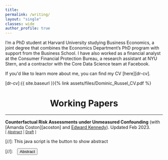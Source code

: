 ```yaml
---
title:
permalink: /writing/
layout: "single"
classes: wide
author_profile: true
---
```


I’m a PhD student at Harvard University studying Business Economics, a joint degree that combines the Economics Department’s PhD program with support from the Business School. I have also worked as a financial analyst at the Consumer Financial Protection Bureau, a research assistant at NYU Stern, and a contractor with the Core Data Science team at Facebook.

If you'd like to learn more about me, you can find my CV [here][dr-cv].

[dr-cv]:{{ site.baseurl }}{% link assets/files/Dominic_Russel_CV.pdf %}


# <center> Working Papers </center>
- - -

**Counterfactual Risk Assessments under Unmeasured Confounding** (with [Amanda Coston][acoston] and [Edward Kennedy][ekennedy]). Updated Feb 2023. <br/>
<small>[ <a href="#/" onclick="visib('risk-assessments-confounding')">Abstract</a> | [Draft][risk-ass-confounding] ] </small>

<div id="risk-assessments-confounding" style="display: none; text-align: justify; line-height: 1.2" ><small>
Statistical risk assessments inform consequential decisions such as pretrial release in criminal justice, and loan approvals in consumer finance.
Such risk assessments make counterfactual predictions, predicting the likelihood of an outcome under a proposed decision (e.g., what would happen if we approved this loan?).
A central challenge, however, is that there may have been unmeasured confounders that jointly affected past decisions and outcomes in the historical data. 
This paper proposes a tractable mean outcome sensitivity model that bounds the extent to which unmeasured confounders could affect outcomes on average. 
The mean outcome sensitivity model partially identifies the conditional likelihood of the outcome under the proposed decision, popular predictive performance metrics (e.g., accuracy, calibration, TPR, FPR), and commonly-used predictive disparities. We derive their sharp identified sets, and we then solve three tasks that are essential to deploying statistical risk assessments in high-stakes settings.
First, we propose a doubly-robust learning procedure for the bounds on the conditional likelihood of the outcome under the proposed decision.
Second, we translate our estimated bounds on the conditional likelihood of the outcome under the proposed decision into a robust, plug-in decision-making policy.
Third, we develop doubly-robust estimators of the bounds on the predictive performance of an existing risk assessment.
We apply our methods to analyze a real-world credit-scoring task, illustrating how varying assumptions on unmeasured confounding leads to substantive changes in the credit score's predictions and evaluations of its predictive disparities.
</small><br><br/></div>

[risk-ass-confounding]: https://arxiv.org/pdf/2212.09844.pdf
[ekennedy]: https://www.ehkennedy.com/




[//]: This java script is the button to show abstract
<script>
 function visib(id) {
  var x = document.getElementById(id);
  if (x.style.display === "block") {
    x.style.display = "none";
  } else {
    x.style.display = "block";
  }
}
</script>

[//]:&emsp;<button onclick="visib('polariz')" class="btn btn--inverse btn--small">Abstract</button>